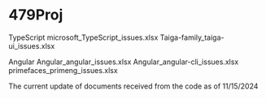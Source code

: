 # 479Proj

TypeScript
microsoft_TypeScript_issues.xlsx
Taiga-family_taiga-ui_issues.xlsx

Angular
Angular_angular_issues.xlsx
Angular_angular-cli_issues.xlsx
primefaces_primeng_issues.xlsx

The current update of documents received from the code as of 11/15/2024
